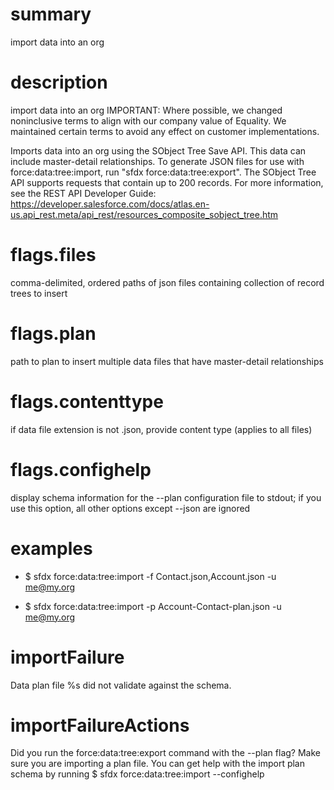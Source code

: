 # summary

import data into an org

# description

import data into an org
IMPORTANT: Where possible, we changed noninclusive terms to align with our company value of Equality. We maintained certain terms to avoid any effect on customer implementations.

Imports data into an org using the SObject Tree Save API. This data can include master-detail relationships.
To generate JSON files for use with force:data:tree:import, run "sfdx force:data:tree:export".
The SObject Tree API supports requests that contain up to 200 records. For more information, see the REST API Developer Guide: https://developer.salesforce.com/docs/atlas.en-us.api_rest.meta/api_rest/resources_composite_sobject_tree.htm

# flags.files

comma-delimited, ordered paths of json files containing collection of record trees to insert

# flags.plan

path to plan to insert multiple data files that have master-detail relationships

# flags.contenttype

if data file extension is not .json, provide content type (applies to all files)

# flags.confighelp

display schema information for the --plan configuration file to stdout; if you use this option, all other options except --json are ignored

# examples

- $ sfdx force:data:tree:import -f Contact.json,Account.json -u me@my.org

- $ sfdx force:data:tree:import -p Account-Contact-plan.json -u me@my.org

# importFailure

Data plan file %s did not validate against the schema.

# importFailureActions

Did you run the force:data:tree:export command with the --plan flag?
Make sure you are importing a plan file.
You can get help with the import plan schema by running $ sfdx force:data:tree:import --confighelp
